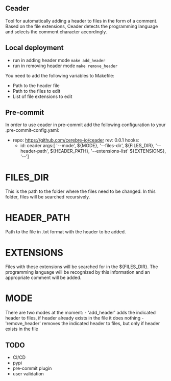 ## Ceader

Tool for automatically adding a header to files in the form of a comment.
Based on the file extensions, Ceader detects the programming language and selects the comment character accordingly.

## Local deployment
- run in adding header mode `make add_header`
- run in removing header mode `make remove_header`

You need to add the following variables to Makefile:
- Path to the header file
- Path to the files to edit
- List of file extensions to edit


## Pre-commit
In order to use ceader in pre-commit add the following configuration to your .pre-commit-config.yaml:
  - repo: https://github.com/cerebre-io/ceader
    rev: 0.0.1
    hooks:
      - id: ceader
        args:[
            '--mode', ${MODE},
            '--files-dir', ${FILES_DIR},
            '--header-path', ${HEADER_PATH},
            '--extensions-list' ${EXTENSIONS},
            '--']
# FILES_DIR
This is the path to the folder where the files need to be changed.
In this folder, files will be searched recursively.

# HEADER_PATH
Path to the file in .txt format with the header to be added.

# EXTENSIONS
Files with these extensions will be searched for in the ${FILES_DIR}. The programming language will be recognized by this information and an appropriate comment will be added.

# MODE

There are two modes at the moment:
    - 'add_header' adds the indicated header to files, if header already exists in the file it does nothing
    - 'remove_header' removes the indicated header to files, but only if header exists in the file





## TODO

- CI/CD
- pypi
- pre-commit plugin
- user validation
